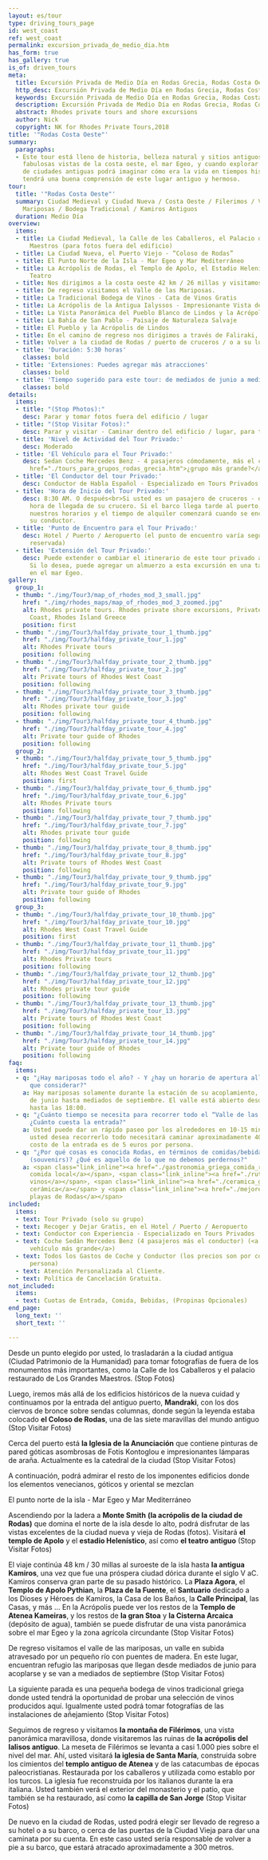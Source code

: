```yaml
---
layout: es/tour
type: driving_tours_page
id: west_coast
ref: west_coast
permalink: excursion_privada_de_medio_dia.htm
has_form: true
has_gallery: true
is_of: driven_tours
meta:
  title: Excursión Privada de Medio Día en Rodas Grecia, Rodas Costa Oeste
  http_desc: Excursión Privada de Medio Día en Rodas Grecia, Rodas Costa Oeste
  keywords: Excursión Privada de Medio Día en Rodas Grecia, Rodas Costa Oeste
  description: Excursión Privada de Medio Día en Rodas Grecia, Rodas Costa Oeste
  abstract: Rhodes private tours and shore excursions
  author: Nick
  copyright: NK for Rhodes Private Tours,2018
title: '"Rodas Costa Oeste"'
summary:
  paragraphs:
  - Este tour está lleno de historia, belleza natural y sitios antiguos. Se le presentarán
    fabulosas vistas de la costa oeste, el mar Egeo, y cuando explorar los restos
    de ciudades antiguas podrá imaginar cómo era la vida en tiempos históricos. Usted
    tendrá una buena comprensión de este lugar antiguo y hermoso.
tour:
  title: '"Rodas Costa Oeste"'
  summary: Ciudad Medieval y Ciudad Nueva / Costa Oeste / Filerimos / Valle de las
    Mariposas / Bodega Tradicional / Kamiros Antiguos
  duration: Medio Día
overview:
  items:
  - title: La Ciudad Medieval, la Calle de los Caballeros, el Palacio de Los Grandes
      Maestros (para fotos fuera del edificio)
  - title: La Ciudad Nueva, el Puerto Viejo - “Coloso de Rodas”
  - title: El Punto Norte de la Isla - Mar Egeo y Mar Mediterráneo
  - title: La Acrópolis de Rodas, el Templo de Apolo, el Estadio Helenístico y el
      Teatro
  - title: Nos dirigimos a la costa oeste 42 km / 26 millas y visitamos Antiguos Kamiros
  - title: De regreso visitamos el Valle de las Mariposas.
  - title: La Tradicional Bodega de Vinos - Cata de Vinos Gratis
  - title: La Acrópolis de la Antigua Ialyssos - Impresionante Vista de la Costa Oeste
  - title: La Vista Panorámica del Pueblo Blanco de Lindos y la Acrópolis - Escénica
  - title: La Bahía de San Pablo - Paisaje de Naturaleza Salvaje
  - title: El Pueblo y la Acrópolis de Lindos
  - title: En el camino de regreso nos dirigimos a través de Faliraki, Kallithea
  - title: Volver a la ciudad de Rodas / puerto de cruceros / o a su lugar
  - title: 'Duración: 5:30 horas'
    classes: bold
  - title: 'Extensiones: Puedes agregar más atracciones'
    classes: bold
  - title: 'Tiempo sugerido para este tour: de mediados de junio a mediados de septiembre'
    classes: bold
details:
  items:
  - title: "(Stop Photos):"
    desc: Parar y tomar fotos fuera del edificio / lugar
  - title: "(Stop Visitar Fotos):"
    desc: Parar y visitar - Caminar dentro del edificio / lugar, para tomar fotos
  - title: 'Nivel de Actividad del Tour Privado:'
    desc: Moderado
  - title: 'El Vehículo para el Tour Privado:'
    desc: Sedan Coche Mercedes Benz - 4 pasajeros cómodamente, más el conductor (<a
      href="./tours_para_grupos_rodas_grecia.htm">¿grupo más grande?</a>)
  - title: 'El Conductor del tour Privado:'
    desc: Conductor de Habla Español - Especializado en Tours Privados.
  - title: 'Hora de Inicio del Tour Privado:'
    desc: 8:30 AM. O después<br>Si usted es un pasajero de cruceros - depende de la
      hora de llegada de su crucero. Si el barco llega tarde al puerto, ajustaremos
      nuestros horarios y el tiempo de alquiler comenzará cuando se encuentre con
      su conductor.
  - title: 'Punto de Encuentro para el Tour Privado:'
    desc: Hotel / Puerto / Aeropuerto (el punto de encuentro varía según la opción
      reservada)
  - title: 'Extensión del Tour Privado:'
    desc: Puede extender o cambiar el itinerario de este tour privado a su gusto.
      Si lo desea, puede agregar un almuerzo a esta excursión en una taberna de peces
      en el mar Egeo.
gallery:
  group_1:
  - thumb: "./img/Tour3/map_of_rhodes_mod_3_small.jpg"
    href: "./img/rhodes_maps/map_of_rhodes_mod_3_zoomed.jpg"
    alt: Rhodes private tours. Rhodes private shore excursions, Private tours of West
      Coast, Rhodes Island Greece
    position: first
  - thumb: "./img/Tour3/halfday_private_tour_1_thumb.jpg"
    href: "./img/Tour3/halfday_private_tour_1.jpg"
    alt: Rhodes Private tours
    position: following
  - thumb: "./img/Tour3/halfday_private_tour_2_thumb.jpg"
    href: "./img/Tour3/halfday_private_tour_2.jpg"
    alt: Private tours of Rhodes West Coast
    position: following
  - thumb: "./img/Tour3/halfday_private_tour_3_thumb.jpg"
    href: "./img/Tour3/halfday_private_tour_3.jpg"
    alt: Rhodes private tour guide
    position: following
  - thumb: "./img/Tour3/halfday_private_tour_4_thumb.jpg"
    href: "./img/Tour3/halfday_private_tour_4.jpg"
    alt: Private tour guide of Rhodes
    position: following
  group_2:
  - thumb: "./img/Tour3/halfday_private_tour_5_thumb.jpg"
    href: "./img/Tour3/halfday_private_tour_5.jpg"
    alt: Rhodes West Coast Travel Guide
    position: first
  - thumb: "./img/Tour3/halfday_private_tour_6_thumb.jpg"
    href: "./img/Tour3/halfday_private_tour_6.jpg"
    alt: Rhodes Private tours
    position: following
  - thumb: "./img/Tour3/halfday_private_tour_7_thumb.jpg"
    href: "./img/Tour3/halfday_private_tour_7.jpg"
    alt: Rhodes private tour guide
    position: following
  - thumb: "./img/Tour3/halfday_private_tour_8_thumb.jpg"
    href: "./img/Tour3/halfday_private_tour_8.jpg"
    alt: Private tours of Rhodes West Coast
    position: following
  - thumb: "./img/Tour3/halfday_private_tour_9_thumb.jpg"
    href: "./img/Tour3/halfday_private_tour_9.jpg"
    alt: Private tour guide of Rhodes
    position: following
  group_3:
  - thumb: "./img/Tour3/halfday_private_tour_10_thumb.jpg"
    href: "./img/Tour3/halfday_private_tour_10.jpg"
    alt: Rhodes West Coast Travel Guide
    position: first
  - thumb: "./img/Tour3/halfday_private_tour_11_thumb.jpg"
    href: "./img/Tour3/halfday_private_tour_11.jpg"
    alt: Rhodes Private tours
    position: following
  - thumb: "./img/Tour3/halfday_private_tour_12_thumb.jpg"
    href: "./img/Tour3/halfday_private_tour_12.jpg"
    alt: Rhodes private tour guide
    position: following
  - thumb: "./img/Tour3/halfday_private_tour_13_thumb.jpg"
    href: "./img/Tour3/halfday_private_tour_13.jpg"
    alt: Private tours of Rhodes West Coast
    position: following
  - thumb: "./img/Tour3/halfday_private_tour_14_thumb.jpg"
    href: "./img/Tour3/halfday_private_tour_14.jpg"
    alt: Private tour guide of Rhodes
    position: following
faq:
  items:
  - q: "¿Hay mariposas todo el año? - Y ¿hay un horario de apertura allí que tengamos
      que considerar?"
    a: Hay mariposas solamente durante la estación de su acoplamiento, desde mediados
      de junio hasta mediados de septiembre. El valle está abierto desde las 8:00
      hasta las 18:00.
  - q: "¿Cuánto tiempo se necesita para recorrer todo el “Valle de las Mariposas”?
      ¿Cuánto cuesta la entrada?"
    a: Usted puede dar un rápido paseo por los alrededores en 10-15 minutos pero si
      usted desea recorrerlo todo necesitará caminar aproximadamente 40 minutos. El
      costo de la entrada es de 5 euros por persona.
  - q: "¿Por qué cosas es conocida Rodas, en términos de comidas/bebidas y recuerdos
      (souvenirs)? ¿Qué es aquello de lo que no debemos perdernos?"
    a: <span class="link_inline"><a href="./gastronomia_griega_comida_recetas_cocina.htm">La
      comida local</a></span>, <span class="link_inline"><a href="./ruta_vinos_griegos_bodegas_grecia.htm">los
      vinos</a></span>, <span class="link_inline"><a href="./ceramica_griega_alfareria.htm">la
      cerámica</a></span> y <span class="link_inline"><a href="./mejores_playas_grecia_rodas.htm">las
      playas de Rodas</a></span>
included:
  items:
  - text: Tour Privado (solo su grupo)
  - text: Recoger y Dejar Gratis, en el Hotel / Puerto / Aeropuerto
  - text: Conductor con Experiencia - Especializado en Tours Privados
  - text: Coche Sedán Mercedes Benz (4 pasajeros más el conductor) (<a href="./tours_para_grupos_rodas_grecia.htm">o
      vehículo más grande</a>)
  - text: Todos los Gastos de Coche y Conductor (los precios son por coche no por
      persona)
  - text: Atención Personalizada al Cliente.
  - text: Política de Cancelación Gratuita.
not_included:
  items:
  - text: Cuotas de Entrada, Comida, Bebidas, (Propinas Opcionales)
end_page:
  long_text: ''
  short_text: ''

---
```

Desde un punto elegido por usted, lo trasladarán a la ciudad antigua (Ciudad Patrimonio de la Humanidad) para tomar fotografías de fuera de los monumentos más importantes, como la Calle de los Caballeros y el palacio restaurado de Los Grandes Maestros.  (Stop Fotos) 

Luego, iremos más allá de los edificios históricos de la nueva cuidad y continuamos por la entrada del antiguo puerto, **Mandraki**, con los dos ciervos de bronce sobre sendas columnas, donde según la leyenda estaba colocado **el Coloso de Rodas**, una de las siete maravillas del mundo antiguo (Stop Visitar Fotos) 

Cerca del puerto está **la Iglesia de la Anunciación** que contiene pinturas de pared góticas asombrosas de Fotis Kontoglou e impresionantes lámparas de araña. Actualmente es la catedral de la ciudad (Stop Visitar Fotos) 

A continuación, podrá admirar el resto de los imponentes edificios donde los elementos venecianos, góticos y oriental se mezclan

El punto norte de la isla - Mar Egeo y Mar Mediterráneo

Ascendiendo por la ladera a **Monte Smith** **(la acrópolis de la ciudad de Rodas)** que domina el norte de la isla desde lo alto, podrá disfrutar de las vistas excelentes de la ciudad nueva y vieja de Rodas (fotos). Visitará **el templo de Apolo** y el **estadio Helenístico**, así como **el teatro antiguo** (Stop Visitar Fotos) 

El viaje continúa 48 km / 30 millas al suroeste de la isla hasta **la antigua Kamiros**, una vez que fue una próspera ciudad dórica durante el siglo V aC. Kamiros conserva gran parte de su pasado histórico. La **Plaza Agora**, el **Templo de Apolo Pythian**, la **Plaza de la Fuente**, el **Santuario** dedicado a los Dioses y Héroes de Kamiros, la Casa de los Baños, la **Calle Principal**, las Casas, y más ... En la Acrópolis puede ver los restos de la **Templo de Atenea Kameiras**, y los restos de **la gran Stoa** y **la Cisterna Arcaica** (depósito de agua), también se puede disfrutar de una vista panorámica sobre el mar Egeo y la zona agrícola circundante (Stop Visitar Fotos) 

De regreso visitamos el valle de las mariposas, un valle en subida atravesado por un pequeño río con puentes de madera. En este lugar, encuentran refugio las mariposas que llegan desde mediados de junio para acoplarse y se van a mediados de septiembre (Stop Visitar Fotos) 

La siguiente parada es una pequeña bodega de vinos tradicional griega donde usted tendrá la oportunidad de probar una selección de vinos producidos aquí. Igualmente usted podrá tomar fotografías de las instalaciones de añejamiento (Stop Visitar Fotos) 

Seguimos de regreso y visitamos **la montaña de Filérimos**, una vista panorámica maravillosa, donde visitaremos las ruinas de **la acrópolis del Ialisos antiguo**. La meseta de Filérimos se levanta a casi 1.000 pies sobre el nivel del mar. Ahí, usted visitará **la iglesia de Santa María**, construida sobre los cimientos del **templo antiguo de Atenea** y de las catacumbas de épocas paleocristianas. Restaurada por los caballeros y utilizada como establo por los turcos. La iglesia fue reconstruida por los italianos durante la era italiana. Usted también verá el exterior del monasterio y el patio, que también se ha restaurado, así como **la capilla de San Jorge** (Stop Visitar Fotos) 

De nuevo en la ciudad de Rodas, usted podrá elegir ser llevado de regreso a su hotel o a su barco, o cerca de las puertas de la Ciudad Vieja para dar una caminata por su cuenta. En este caso usted sería responsable de volver a pie a su barco, que estará atracado aproximadamente a 300 metros.